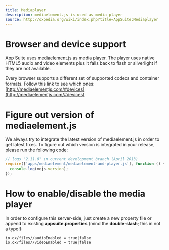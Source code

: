 ```yaml
---
title: Mediaplayer
description: mediaelement.js is used as media player
source: http://oxpedia.org/wiki/index.php?title=AppSuite:Mediaplayer
---
```


# Browser and device support

App Suite uses [mediaelement.js](http://mediaelementjs.com/) as media player. The player uses native HTML5 audio and video elements plus it falls back to flash or silverlight if they are not available.

Every browser supports a different set of supported codecs and container formats. Follow this link to see which ones: [http://mediaelementjs.com/#devices](http://mediaelementjs.com/#devices)

# Figure out version of mediaelement.js

We always try to integrate the latest version of mediaelement.js in order to get latest fixes. 
To figure out which version is integrated in your release, please run the following code:


```javascript
// logs "2.11.0" in current development branch (April 2013)
require(['apps/mediaelement/mediaelement-and-player.js'], function () {
  console.log(mejs.version);
});
```

# How to enable/disable the media player

In order to configure this server-side, just create a new property file or append to existing __appsuite.properties__ (mind the __double-slash__; this in not a typo!):

 ```property
io.ox/files//audioEnabled = true|false
io.ox/files//videoEnabled = true|false
 ```
  
